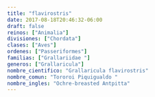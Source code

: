 ```yaml
---
title: "flavirostris"
date: 2017-08-18T20:46:32-06:00
draft: false
reinos: ["Animalia"]
divisiones: ["Chordata"]
clases: ["Aves"]
ordenes: ["Passeriformes"]
familias: ["Grallariidae "]
generos: ["Grallaricula"]
nombre_cientifico: "Grallaricula flavirostris"
nombre_comun: "Tororoi Piquigualdo "
nombre_ingles: "Ochre-breasted Antpitta"
---
```

